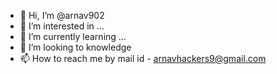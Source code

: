 - 👋 Hi, I’m @arnav902
- 👀 I’m interested in ...
- 🌱 I’m currently learning ...
- 💞️ I’m looking to knowledge
- 📫 How to reach me by mail id - arnavhackers9@gmail.com

<!---
arnav902/arnav902 is a ✨ special ✨ repository because its `README.md` (this file) appears on your GitHub profile.
You can click the Preview link to take a look at your changes.
--->
